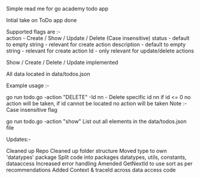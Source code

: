 Simple read me for go academy todo app

Intial take on ToDo app done

Supported flags are :-  
    action      - Create / Show / Update / Delete (Case insensitive)
    status      - default to empty string - relevant for create action
    description - default to empty string - relevant for create action
    Id          - only relevant for update/delete actions

Show / Create / Delete / Update implemented

All data located in data/todos.json

Example usage :- 

go run todo.go -action "DELETE" -Id nn - Delete specific id nn
if id <= 0 no action will be taken, if id cannot be located no action will be taken
Note :- Case insensitive flag

go run todo.go -action "show" 
List out all elements in the data/todos.json file

Updates:-

Cleaned up Repo
Cleaned up folder structure
Moved type to own 'datatypes' package
Split code into packages datatypes, utils, constants, dataaccess
Increased error handling
Amended GetNextId to use sort as per recommendations
Added Context & traceId across data access code
